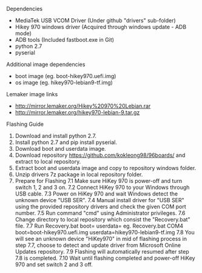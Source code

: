 Dependencies
- MediaTek USB VCOM Driver (Under github "drivers" sub-folder)
- Hikey 970 windows driver (Acquired through windows update - ADB mode)
- ADB tools (Included fastboot.exe in Git)
- python 2.7
- pyserial

Additional image dependencies
- boot image (eg. boot-hikey970.uefi.img)
- os image (eg. hikey970-lebian9-tf.img)

Lemaker image links
- http://mirror.lemaker.org/Hikey%20970%20Lebian.rar
- http://mirror.lemaker.org/hikey970-lebian-9.tar.gz

Flashing Guide
1. Download and install python 2.7.
2. Install python 2.7 and pip install pyserial.
3. Download boot and userdata image.
4. Download repository https://github.com/kokleong98/96boards/ and extract to local repository.
5. Extract boot and userdata image and copy to repository windows folder.
6. Unzip drivers 7z package in local repository folder.
7. Prepare for Flashing
7.1 Make sure HiKey 970 is power-off and turn switch 1, 2 and 3 on.
7.2 Connect HiKey 970 to your Windows through USB cable.
7.3 Power on HiKey 970 and wait Windows detect the unknown device "USB SER".
7.4 Manual install driver for "USB SER" using the provided repository drivers and check the given COM port number.
7.5 Run command "cmd" using Administrator privileges.
7.6 Change directory to local repository which consist the "Recovery.bat" file.
7.7 Run Recovery.bat <Your COM port> boot=<boot image> userdata=<OS image>
    eg. Recovery.bat COM4 boot=boot-hikey970.uefi.img userdata=hikey970-lebian9-tf.img
7.8 You will see an unknown device "HiKey970" in mid of flashing process in step 7.7, choose to detect and update driver from Microsoft Online Updates repository.
7.9 Flashing will automatically resumed after step 7.8 is completed.
7.10 Wait until flashing completed and power-off HiKey 970 and set switch 2 and 3 off.
